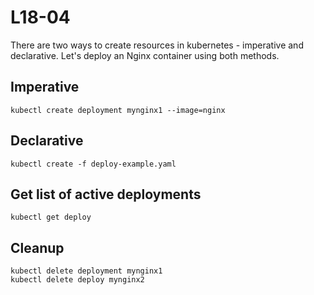 # L18-04

There are two ways to create resources in kubernetes - imperative and declarative.
Let's deploy an Nginx container using both methods.

## Imperative

    kubectl create deployment mynginx1 --image=nginx

## Declarative

    kubectl create -f deploy-example.yaml

## Get list of active deployments

    kubectl get deploy

## Cleanup

    kubectl delete deployment mynginx1
    kubectl delete deploy mynginx2
